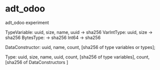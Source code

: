 # adt_odoo
adt_odoo experiment


TypeVariable: uuid, size, name, uuid -> sha256
VarIntType: uuid, size -> sha256
BytesType:      -> sha256
Int64 -> sha256

DataConstructor: uuid, name, count, [sha256 of type variables or types];

Type: uuid, size, name, uuid,
      count, [sha256 of type variables],
      count, [sha256 of DataConstructors ]
